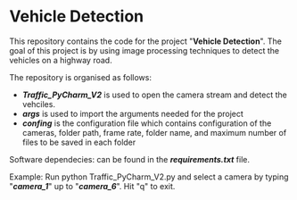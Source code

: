 # Vehicle Detection

This repository contains the code for the project "**Vehicle Detection**". The goal of this project is by using image processing techniques to detect the vehicles on a highway road. 

The repository is organised as follows:
- ***Traffic_PyCharm_V2*** is used to open the camera stream and detect the vehciles.
- ***args*** is used to import the arguments needed for the project
- ***confing*** is the configuration file which contains configuration of the cameras, folder path, frame rate, folder name, and maximum number of files to be saved in each folder

Software dependecies: 
can be found in the ***requirements.txt*** file.

Example:
Run python Traffic_PyCharm_V2.py and select a camera by typing "***camera_1***" up to "***camera_6***". Hit "q" to exit.
